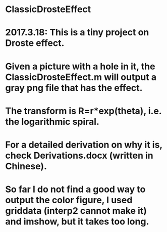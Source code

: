 # ClassicDrosteEffect
# 2017.3.18: This is a tiny project on Droste effect. 
#            Given a picture with a hole in it, the ClassicDrosteEffect.m will output a gray png file that has the effect.
#            The transform is R=r*exp(theta), i.e. the logarithmic spiral.
#            For a detailed derivation on why it is, check Derivations.docx (written in Chinese).
#            So far I do not find a good way to output the color figure, I used griddata (interp2 cannot make it) and imshow, but it takes too long.
